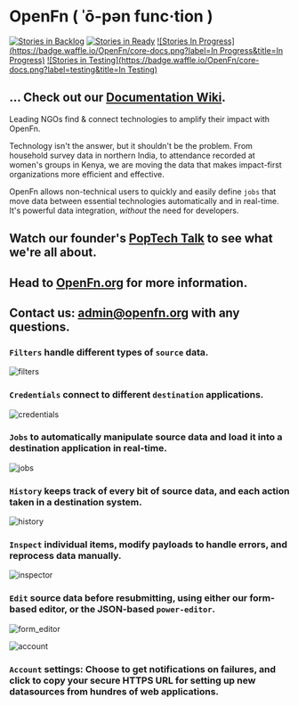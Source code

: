 # OpenFn ( ˈō-pən func·tion )
[![Stories in Backlog](https://badge.waffle.io/OpenFn/core-docs.png?label=backlog&title=Backlog)](https://waffle.io/OpenFn/core-docs) [![Stories in Ready](https://badge.waffle.io/OpenFn/core-docs.png?label=ready&title=Ready)](https://waffle.io/OpenFn/core-docs) [![Stories In Progress](https://badge.waffle.io/OpenFn/core-docs.png?label=In Progress&title=In Progress)](https://waffle.io/OpenFn/core-docs) [![Stories in Testing](https://badge.waffle.io/OpenFn/core-docs.png?label=testing&title=In Testing)](https://waffle.io/OpenFn/core-docs)

## ... Check out our [Documentation Wiki](https://github.com/OpenFn/core-docs/wiki). ##

Leading NGOs find & connect technologies to amplify their impact with OpenFn.

Technology isn't the answer, but it shouldn't be the problem. From household survey data in northern India, to attendance recorded at women's groups in Kenya, we are moving the data that makes impact-first organizations more efficient and effective.

OpenFn allows non-technical users to quickly and easily define `jobs` that move data between essential technologies automatically and in real-time. It's powerful data integration, *without* the need for developers.

## Watch our founder's [PopTech Talk](https://player.vimeo.com/video/143660667) to see what we're all about. ##

## Head to [OpenFn.org](www.openfn.org) for more information. ##

## Contact us: admin@openfn.org with any questions.

### `Filters` handle different types of `source` data.

![filters](https://github.com/OpenFn/core-docs/blob/master/images/Filters.png)


### `Credentials` connect to different `destination` applications.

![credentials](https://github.com/OpenFn/core-docs/blob/master/images/Credentials.png)


### `Jobs` to automatically manipulate source data and load it into a destination application in real-time.

![jobs](https://github.com/OpenFn/core-docs/blob/master/images/Jobs.png)


### `History` keeps track of every bit of source data, and each action taken in a destination system.

![history](https://github.com/OpenFn/core-docs/blob/master/images/History.png)


### `Inspect` individual items, modify payloads to handle errors, and reprocess data manually.

![inspector](https://github.com/OpenFn/core-docs/blob/master/images/Inspector_Many_Jobs.png)


### `Edit` source data before resubmitting, using either our form-based editor, or the JSON-based `power-editor`.

![form_editor](https://github.com/OpenFn/core-docs/blob/master/images/form_editor.png)


![account](https://github.com/OpenFn/core-docs/blob/master/images/Account.png)
### `Account` settings: Choose to get notifications on failures, and click to copy your secure HTTPS URL for setting up new datasources from hundres of web applications.
